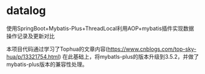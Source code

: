 # datalog
使用SpringBoot+Mybatis-Plus+ThreadLocal利用AOP+mybatis插件实现数据操作记录及更新对比

本项目代码通过学习了Tophua的文章内容(https://www.cnblogs.com/top-sky-hua/p/13321754.html)
在此基础上，将mybatls-plus的版本升级到3.5.2，并做了mybatis-plus版本的兼容性处理。
